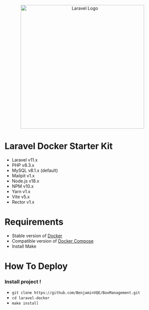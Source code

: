 <p align="center"><a href="https://laravel.com" target="_blank"><img src="https://raw.githubusercontent.com/laravel/art/master/logo-lockup/5%20SVG/2%20CMYK/1%20Full%20Color/laravel-logolockup-cmyk-red.svg" width="400" alt="Laravel Logo"></a></p>

# Laravel Docker Starter Kit

-   Laravel v11.x
-   PHP v8.3.x
-   MySQL v8.1.x (default)
-   Mailpit v1.x
-   Node.js v18.x
-   NPM v10.x
-   Yarn v1.x
-   Vite v5.x
-   Rector v1.x

# Requirements

-   Stable version of [Docker](https://docs.docker.com/engine/install/)
-   Compatible version of [Docker Compose](https://docs.docker.com/compose/install/#install-compose)
-   Install Make

# How To Deploy

### Install project !

-   `git clone https://github.com/BenjaminVQE/BoxManagement.git`
-   `cd laravel-docker`
-   `make install`
